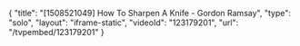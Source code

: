 {
    "title": "[1508521049] How To Sharpen A Knife - Gordon Ramsay",
    "type": "solo",
    "layout": "iframe-static",
    "videoId": "123179201",
    "url": "\/tvpembed\/123179201"
}